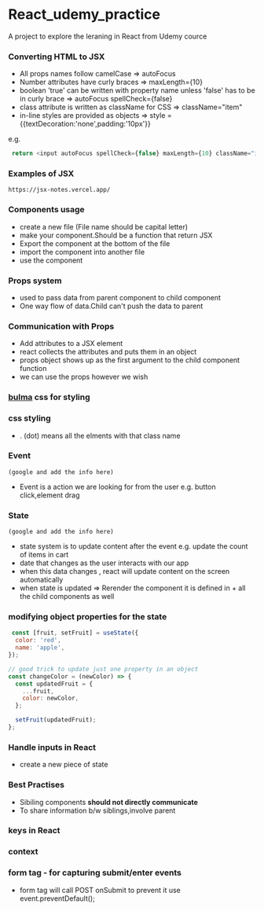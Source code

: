 # React_udemy_practice
A project to explore the leraning in React from Udemy cource

### Converting HTML to JSX
 - All props names follow camelCase => autoFocus
 - Number attributes have curly braces => maxLength={10}
 - boolean 'true' can be written with property name unless 'false' has to be in curly brace => autoFocus spellCheck={false}
 - class attribute is written as className for CSS => className="item"
 - in-line styles are provided as objects  => style ={{textDecoration:'none',padding:'10px'}}

e.g.
```javascript
 return <input autoFocus spellCheck={false} maxLength={10} className="item" style ={{textDecoration:'none',padding:'10px'}}/>
```

### Examples of JSX
`https://jsx-notes.vercel.app/`

###  Components usage
 - create a new file (File name should be capital letter)
 - make your component.Should be a function that return JSX
 - Export the component at the bottom of the file
 - import the component into another file
 - use the component 


### Props system
 - used to pass data from parent component to child component 
 - One way flow of data.Child can't push the data to parent

### Communication with Props
 - Add attributes to a JSX element
 - react collects the attributes and puts them in an object
 - props object shows up as the first argument to the child component function
 - we can use the props however we wish 

  ### [bulma](https://bulma.io/documentation/components/) css for styling 

 ### css styling
  - . (dot) means all the elments with that class name 

### Event  
`(google and add the info here)`
 - Event is a action we are looking for from the user e.g.  button click,element drag

 ### State
`(google and add the info here)`
 - state system is to update content after the event e.g. update the count of items in cart
 - date that changes as the user interacts with our app
 - when this data changes , react will update content on the screen automatically
 - when state is updated => Rerender the component it is defined in + all the child components as well 

### modifying object properties for the state
```javascript
 const [fruit, setFruit] = useState({
  color: 'red',
  name: 'apple',
});

// good trick to update just one property in an object
const changeColor = (newColor) => {
  const updatedFruit = {
    ...fruit,
    color: newColor,
  };

  setFruit(updatedFruit);
};
```

### Handle inputs in React
 - create a new piece of state

### Best Practises
 - Sibiling components **should not directly communicate**
 - To share information b/w siblings,involve parent 


### keys in React

### context 

###  form tag - for capturing submit/enter events
- form tag will call POST onSubmit to prevent it use event.preventDefault();

